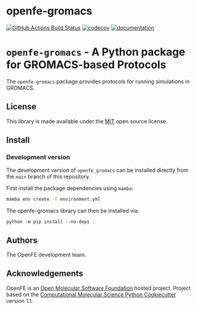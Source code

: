 openfe-gromacs
==============================
[//]: # (Badges)
[![GitHub Actions Build Status](https://github.com/OpenFreeEnergy/openfe-gromacs/workflows/CI/badge.svg)](https://github.com/OpenFreeEnergy/openfe-gromacs/actions?query=workflow%3ACI)
[![codecov](https://codecov.io/gh/OpenFreeEnergy/openfe-gromacs/branch/main/graph/badge.svg)](https://codecov.io/gh/OpenFreeEnergy/openfe-gromacs/branch/main)
[![documentation](https://readthedocs.org/projects/openfe-gromacs/badge/?version=latest)](https://openfe-gromacs.readthedocs.io/en/latest/?badge=latest)

# `openfe-gromacs` - A Python package for GROMACS-based Protocols

The `openfe-gromacs` package provides protocols for running simulations in GROMACS.

## License

This library is made available under the [MIT](https://opensource.org/licenses/MIT) open source license.

## Install

### Development version

The development version of `openfe_gromacs` can be installed directly from the `main` branch of this repository.

First install the package dependencies using `mamba`:

```bash
mamba env create -f environment.yml
```

The openfe-gromacs library can then be installed via:

```
python -m pip install --no-deps .
```

## Authors

The OpenFE development team.

## Acknowledgements

OpenFE is an [Open Molecular Software Foundation](https://omsf.io/) hosted project.
Project based on the
[Computational Molecular Science Python Cookiecutter](https://github.com/molssi/cookiecutter-cms) version 1.1.
